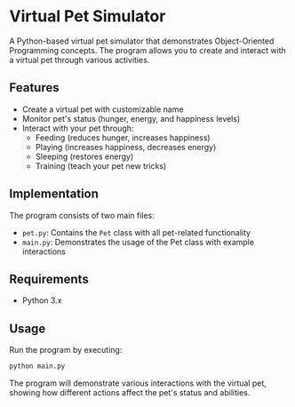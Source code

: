 # Virtual Pet Simulator

A Python-based virtual pet simulator that demonstrates Object-Oriented Programming concepts. The program allows you to create and interact with a virtual pet through various activities.

## Features

- Create a virtual pet with customizable name
- Monitor pet's status (hunger, energy, and happiness levels)
- Interact with your pet through:
  - Feeding (reduces hunger, increases happiness)
  - Playing (increases happiness, decreases energy)
  - Sleeping (restores energy)
  - Training (teach your pet new tricks)

## Implementation

The program consists of two main files:
- `pet.py`: Contains the `Pet` class with all pet-related functionality
- `main.py`: Demonstrates the usage of the Pet class with example interactions

## Requirements

- Python 3.x

## Usage

Run the program by executing:
```bash
python main.py
```

The program will demonstrate various interactions with the virtual pet, showing how different actions affect the pet's status and abilities.
